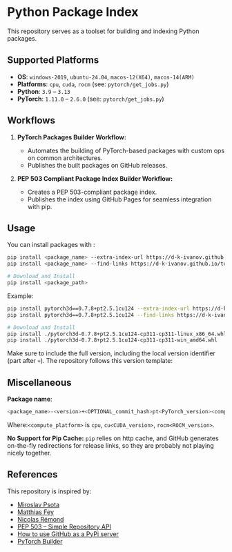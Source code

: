 # Python Package Index

This repository serves as a toolset for building and indexing Python packages.

## Supported Platforms

- **OS**: `windows-2019`, `ubuntu-24.04`, `macos-12(X64)`, `macos-14(ARM)`
- **Platforms**: `cpu`, `cuda`, `rocm` (see: `pytorch/get_jobs.py`)
- **Python**: `3.9` – `3.13`
- **PyTorch**: `1.11.0` – `2.6.0` (see: `pytorch/get_jobs.py`)

## Workflows

1. **PyTorch Packages Builder Workflow:**
   - Automates the building of PyTorch-based packages with custom ops on common architectures.
   - Publishes the built packages on GitHub releases.

2. **PEP 503 Compliant Package Index Builder Workflow:**
   - Creates a PEP 503-compliant package index.
   - Publishes the index using GitHub Pages for seamless integration with pip.

## Usage

You can install packages with :

```bash
pip install <package_name> --extra-index-url https://d-k-ivanov.github.io/packages-py
pip install <package_name> --find-links https://d-k-ivanov.github.io/torch_packages_builder/<pep 503 normalized name>

# Download and Install
pip install <package_path>
```

Example:

```bash
pip install pytorch3d==0.7.8+pt2.5.1cu124 --extra-index-url https://d-k-ivanov.github.io/packages-py
pip install pytorch3d==0.7.8+pt2.5.1cu124 --find-links https://d-k-ivanov.github.io/packages-py/pytorch3d/

# Download and Install
pip install ./pytorch3d-0.7.8+pt2.5.1cu124-cp311-cp311-linux_x86_64.whl
pip install ./pytorch3d-0.7.8+pt2.5.1cu124-cp311-cp311-win_amd64.whl
```

Make sure to include the full version, including the local version identifier (part after `+`). The repository follows this version template:

## Miscellaneous

**Package name**:

```bash
<package_name>-<version>+<OPTIONAL_commit_hash>pt<PyTorch_version><compute_platform>
```

Where:`<compute_platform>` is `cpu`, `cu<CUDA_version>`, `rocm<ROCM_version>`.

**No Support for Pip Cache:**
`pip` relies on http cache, and GitHub generates on-the-fly redirections for release links, so they are probably not playing nicely together.

## References

This repository is inspired by:

- [Miroslav Psota](https://github.com/MiroPsota/torch_packages_builder)
- [Matthias Fey](https://github.com/rusty1s/pytorch_cluster)
- [Nicolas Rémond](https://github.com/astariul/github-hosted-pypi)
- [PEP 503 – Simple Repository API](https://peps.python.org/pep-0503)
- [How to use GitHub as a PyPi server](https://www.freecodecamp.org/news/how-to-use-github-as-a-pypi-server-1c3b0d07db2)
- [PyTorch Builder](https://github.com/pytorch/builder)
